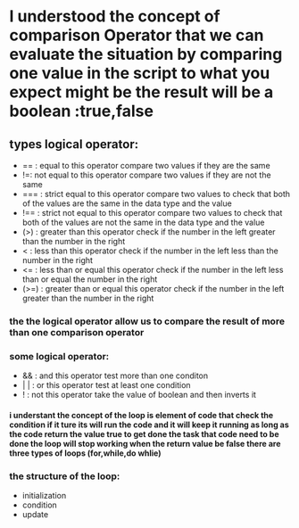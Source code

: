 # I understood the concept of comparison Operator that we can evaluate the situation by comparing one value in the script  to what you expect might be  the result will be a boolean :true,false
## types logical operator:
* == : equal to this operator compare two values if they are the same
* !=: not equal to this operator compare two values if they are not the same
* === : strict equal to  this operator compare two  values to check that both of the values are the same in the data type and the value
* !== : strict not equal to this operator compare two  values to check that both of the values are not the same in the data type and the value
* (>)  :  greater than this operator check if the number in the left greater than the number in the right
*  < : less than this operator check if the number in the left less than the number in the right
* <= : less than or equal this operator check if the number in the left less than or equal the number in the right
*  (>=) : greater than or equal  this operator check if the number in the left greater than the number in the right

### the the logical operator  allow us to compare the result of more than one comparison operator
### some logical operator:
*  && : and this operator test more than one conditon
*  | | : or this operator test at least  one condition
*  ! : not this operator take the value of boolean and then inverts it


#### i understant the  concept of the loop is element of code that check the condition  if it ture its will run the code  and it will keep it running as long as the code return the value true to get done the task that code need to be done the loop will stop working when the return value be false there are  three types of loops (for,while,do whlie)

### the structure of the loop:
* initialization
* condition
* update 
